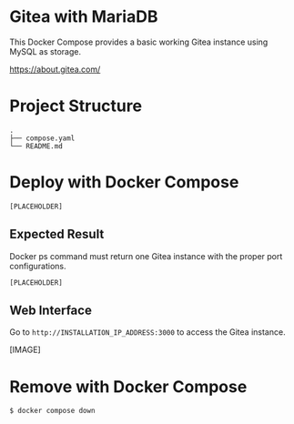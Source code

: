 # Gitea with MariaDB

This Docker Compose provides a basic working Gitea instance using MySQL as storage.

https://about.gitea.com/

# Project Structure

```
.
├── compose.yaml
└── README.md
```

# Deploy with Docker Compose

```
[PLACEHOLDER]
```

## Expected Result

Docker ps command must return one Gitea instance with the proper port configurations.

```
[PLACEHOLDER]
```

## Web Interface

Go to ```http://INSTALLATION_IP_ADDRESS:3000``` to access the Gitea instance.

[IMAGE]

# Remove with Docker Compose

```
$ docker compose down
```
